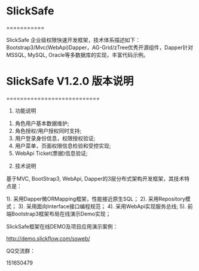 ﻿# SlickSafe
===========

SlickSafe 企业级权限快速开发框架，技术体系描述如下：Bootstrap3/Mvc(WebApi)Dapper，AG-Grid/zTree优秀开源组件，Dapper针对MSSQL, MySQL, Oracle等多数据库的实现，丰富代码示例。


# SlickSafe V1.2.0 版本说明
===========================

1. 功能说明

1) 角色用户基本数据维护;
2) 角色授权/用户授权同时支持;
3) 用户登录身份信息，权限授权验证;
4) 用户菜单，页面权限信息检验和受控实现;
5) WebApi Ticket(票据)信息验证;


2. 技术说明

基于MVC, BootStrap3, WebApi, Dapper的3层分布式架构开发框架，其技术特点是：

1). 采用Dapper微ORMapping框架，性能接近原生SQL；
2). 采用Repository模式；
3). 采用面向Interface接口编程规范；
4). 采用WebApi实现服务总线;
5). 前端Bootstrap3框架布局在线演示Demo实现；

SlickSafe框架在线DEMO及项目应用演示案例：

http://demo.slickflow.com/ssweb/


QQ交流群：

151650479

